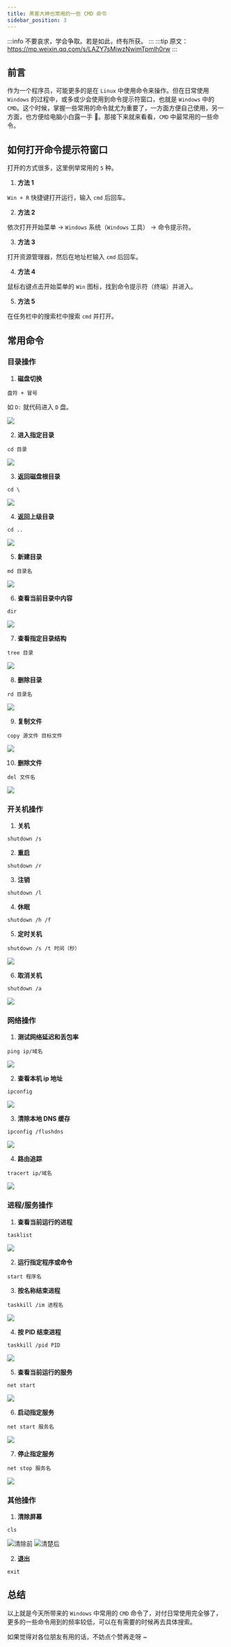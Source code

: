 ```yaml
---
title: 黑客大神也常用的一些 CMD 命令
sidebar_position: 3
---
```


:::info
不要哀求，学会争取。若是如此，终有所获。
:::
:::tip
原文：https://mp.weixin.qq.com/s/LAZY7sMiwzNwimTpmlh0rw
:::
## 前言

作为一个程序员，可能更多的是在 `Linux` 中使用命令来操作。但在日常使用 `Windows` 的过程中，或多或少会使用到命令提示符窗口，也就是 `Windows` 中的 `CMD`。这个时候，掌握一些常用的命令就尤为重要了，一方面方便自己使用，另一方面，也方便给电脑小白露一手 👀。那接下来就来看看，`CMD` 中最常用的一些命令。

## 如何打开命令提示符窗口

打开的方式很多，这里例举常用的 `5` 种。

1.   **方法 1**

`Win + R` 快捷键打开运行，输入 `cmd` 后回车。

2.   **方法 2**

依次打开开始菜单 -> `Windows` 系统（`Windows` 工具） -> 命令提示符。

3.   **方法 3**

打开资源管理器，然后在地址栏输入 `cmd` 后回车。

4.   **方法 4**

鼠标右键点击开始菜单的 `Win` 图标，找到命令提示符（终端）并进入。

5.   **方法 5**

在任务栏中的搜索栏中搜索 `cmd` 并打开。

## 常用命令

### 目录操作

1.   **磁盘切换**

```shell
盘符 + 冒号
```

如 `D:` 就代码进入 `D` 盘。

![](https://cunyu1943.github.io/static/imgs/article/dev-tutorial/09414a722bdc4ecb919d9c12a20cbeff.png)


2.   **进入指定目录**

```shell
cd 目录
```

![](https://cunyu1943.github.io/static/imgs/article/dev-tutorial/1ef51757d619425383bb0e847186d46b.png)




3.   **返回磁盘根目录**

```shell
cd \
```

![](https://cunyu1943.github.io/static/imgs/article/dev-tutorial/9ab01d4d9b7c4ecea2deb6985bd3ba9e.png)


4.   **返回上级目录**

```shell
cd ..
```

![](https://cunyu1943.github.io/static/imgs/article/dev-tutorial/5dea8e9f04c34e91869c7356b32bfab2.png)




5.   **新建目录**

```shell
md 目录名
```

![](https://cunyu1943.github.io/static/imgs/article/dev-tutorial/6617f0f262cd44b39bc6e75f7146e0e7.png)


6.   **查看当前目录中内容**

```shell
dir
```
![](https://cunyu1943.github.io/static/imgs/article/dev-tutorial/bddda2e75fb6487b9e0631b00f52b5ff.png)



7.   **查看指定目录结构**

```shell
tree 目录
```

![](https://cunyu1943.github.io/static/imgs/article/dev-tutorial/aaf0e471c2434efa905e0d160b1b060e.png)


8.   **删除目录**

```shell
rd 目录名
```

![](https://cunyu1943.github.io/static/imgs/article/dev-tutorial/c422e4c274ba4e4eab773b94763c9f06.png)


9.   **复制文件**

```shell
copy 源文件 目标文件
```

![](https://cunyu1943.github.io/static/imgs/article/dev-tutorial/45336c8adbc94cb4ae00a8754280930e.png)




10.   **删除文件**

```shell
del 文件名
```

![](https://cunyu1943.github.io/static/imgs/article/dev-tutorial/98b36e84ffaf4292a6cd97bdc98aa4fd.png)



### 开关机操作

1.   **关机**
```shell
shutdown /s
```


2.   **重启**
```shell
shutdown /r
```


3.   **注销**
```shell
shutdown /l
```


4.   **休眠**
```shell
shutdown /h /f
```


5.   **定时关机**

```shell
shutdown /s /t 时间（秒）
```

![](https://cunyu1943.github.io/static/imgs/article/dev-tutorial/e88262049fb2404894e0137de05d83b5.png)


6.   **取消关机**

```shell
shutdown /a
```

![](https://cunyu1943.github.io/static/imgs/article/dev-tutorial/e77917423cde4e07b1552897ee9497d7.png)


### 网络操作

1.   **测试网络延迟和丢包率**

```shell
ping ip/域名
```

![](https://cunyu1943.github.io/static/imgs/article/dev-tutorial/b90c248998964ff79241b7d5a4a5dba9.png)


2.   **查看本机 ip 地址**

```shell
ipconfig
```

![](https://cunyu1943.github.io/static/imgs/article/dev-tutorial/68a68e8dc08745ee90b562feb5120de5.png)


3.   **清除本地 DNS 缓存**

```shell
ipconfig /flushdns
```

![](https://cunyu1943.github.io/static/imgs/article/dev-tutorial/2d7f861853f44810821c50208d9d88eb.png)



4.   **路由追踪**

```shell
tracert ip/域名
```

![](https://cunyu1943.github.io/static/imgs/article/dev-tutorial/280ecadf38664625b5be11c324f170c1.png)


### 进程/服务操作

1.   **查看当前运行的进程**

```shell
tasklist
```

![](https://cunyu1943.github.io/static/imgs/article/dev-tutorial/074848735de8420cab1ba252e95fa575.png)


2.   **运行指定程序或命令**

```shell
start 程序名
```



3.   **按名称结束进程**

```shell
taskkill /im 进程名
```

![](https://cunyu1943.github.io/static/imgs/article/dev-tutorial/39d7659d45884808b26da56f85afca97.png)


4.   **按 PID 结束进程**

```shell
taskkill /pid PID
```

![](https://cunyu1943.github.io/static/imgs/article/dev-tutorial/fb1d63432bae44d18462e68655232300.png)



5.   **查看当前运行的服务**

```shell
net start
```

![](https://cunyu1943.github.io/static/imgs/article/dev-tutorial/925f0da34e374d1b8b27799209af0293.png)


6.   **启动指定服务**

```shell
net start 服务名
```

![](https://cunyu1943.github.io/static/imgs/article/dev-tutorial/4ff4342792f3439e934eb03776188aff.png)



7.   **停止指定服务**

```shell
net stop 服务名
```
![](https://cunyu1943.github.io/static/imgs/article/dev-tutorial/867c5f3845c34e9e9332612406020dc1.png)


### 其他操作

1.   **清除屏幕**

```shell
cls
```

![清除前](https://cunyu1943.github.io/static/imgs/article/dev-tutorial/89af78bbcd7a48d6be489b09a0505ea0.png)
![清楚后](https://cunyu1943.github.io/static/imgs/article/dev-tutorial/871450fabd614115ac62f4d8cc552871.png)




2.   **退出**

```shell
exit
```


## 总结

以上就是今天所带来的 `Windows` 中常用的 `CMD` 命令了，对付日常使用完全够了，更多的一些命令用到的频率较低，可以在有需要的时候再去具体搜索。

如果觉得对各位朋友有用的话，不妨点个赞再走呀 ~